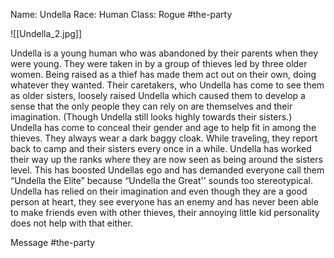 Name: Undella 
Race: Human 
Class: Rogue 
#the-party

![[Undella_2.jpg]]


Undella is a young human who was abandoned by their parents when they were young. They were taken in by a group of thieves led by three older women. Being raised as a thief has made them act out on their own, doing whatever they wanted. Their caretakers, who Undella has come to see them as older sisters, loosely raised Undella which caused them to develop a sense that the only people they can rely on are themselves and their imagination. (Though Undella still looks highly towards their sisters.) Undella has come to conceal their gender and age to help fit in among the thieves. They always wear a dark baggy cloak. While traveling, they report back to camp and their sisters every once in a while. Undella has worked their way up the ranks where they are now seen as being around the sisters level. This has boosted Undellas ego and has demanded everyone call them “Undella the Elite” because “Undella the Great'' sounds too stereotypical. Undella has relied on their imagination and even though they are a good person at heart, they see everyone has an enemy and has never been able to make friends even with other thieves, their annoying little kid personality does not help with that either.


Message #the-party